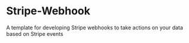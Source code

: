# Stripe-Webhook
A template for developing Stripe webhooks to take actions on your data based on Stripe events
